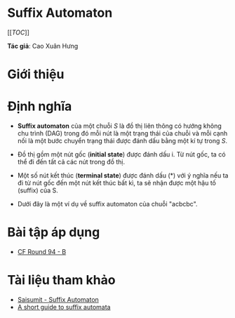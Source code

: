 # Suffix Automaton

[[_TOC_]]

**Tác giả**: Cao Xuân Hưng

# Giới thiệu

# Định nghĩa

- **Suffix automaton** của một chuỗi $S$ là đồ thị liên thông có hướng không chu trình (DAG) trong đó mỗi nút là một trạng thái của chuỗi và mỗi cạnh nối là một bước chuyển trạng thái được đánh dấu bằng một kí tự trong $S$.

- Đồ thị gồm một nút gốc (**initial state**) được đánh dấu i. Từ nút gốc, ta có thể đi đến tất cả các nút trong đồ thị.

- Một số nút kết thúc (**terminal state**) được đánh dấu (*) với ý nghĩa nếu ta đi từ nút gốc đến một nút kết thúc bất kì, ta sẽ nhận được một hậu tố (suffix) của S.

- Dưới đây là một ví dụ về suffix automaton của chuỗi "acbcbc".

# Bài tập áp dụng

- [CF Round 94 - B](http://codeforces.com/problemset/problem/128/B)

# Tài liệu tham khảo

- [Saisumit - Suffix Automaton](https://saisumit.wordpress.com/2016/01/26/suffix-automaton/)
- [A short guide to suffix automata](http://codeforces.com/blog/entry/20861)